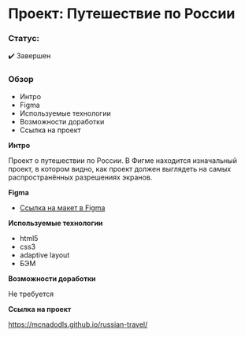 # Проект: Путешествие по России
### Статус: 
✔️ Завершен

### Обзор
* Интро
* Figma
* Используемые технологии
* Возможности доработки
* Ссылка на проект

**Интро**

Проект о путешествии по России.
В Фигме находится изначальный проект, в котором видно, как проект должен выглядеть на самых распространённых разрешениях экранов.

**Figma**

* [Ссылка на макет в Figma](https://www.figma.com/file/5S2WSbEFL6awjVWJ0NWL8Q/Sprint-3_-Russia-_-desktop-mobile?node-id=28503%3A0)

**Используемые технологии**

* html5 
* css3  
* adaptive layout
* БЭМ

**Возможности доработки**

Не требуется

**Ссылка на проект**

https://mcnadodls.github.io/russian-travel/
